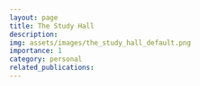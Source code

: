 ```yaml
---
layout: page
title: The Study Hall
description:
img: assets/images/the_study_hall_default.png
importance: 1
category: personal
related_publications:
---
```


